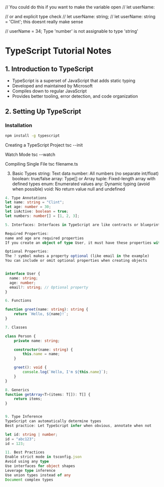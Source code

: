 // You could do this if you want to make the variable open
// let userName:

// or and explicit type check
// let userName: string;
// let userName: string = 'Clint'; this doesnt really make sense

// userName = 34; Type 'number' is not assignable to type 'string'

# TypeScript Tutorial Notes

## 1. Introduction to TypeScript

- TypeScript is a superset of JavaScript that adds static typing
- Developed and maintained by Microsoft
- Compiles down to regular JavaScript
- Provides better tooling, error detection, and code organization

## 2. Setting Up TypeScript

### Installation

```bash
npm install -g typescript
```

Creating a TypeScript Project
tsc --init

Watch Mode
tsc --watch

Compiling Single File
tsc filename.ts

3. Basic Types
   string: Text data
   number: All numbers (no separate int/float)
   boolean: true/false
   array: Type[] or Array
   tuple: Fixed-length array with defined types
   enum: Enumerated values
   any: Dynamic typing (avoid when possible)
   void: No return value
   null and undefined

```ts
4. Type Annotations
let name: string = "Clint";
let age: number = 30;
let isActive: boolean = true;
let numbers: number[] = [1, 2, 3];

5. Interfaces: Interfaces in TypeScript are like contracts or blueprints that define the structure of an object. They're powerful tools for type-checking and code organization.

Required Properties:
name and age are required properties
If you create an object of type User, it must have these properties with their specified types

Optional Properties:
The ? symbol makes a property optional (like email in the example)
You can include or omit optional properties when creating objects


interface User {
  name: string;
  age: number;
  email?: string; // Optional property
}

6. Functions

function greet(name: string): string {
    return `Hello, ${name}!`;
}

7. Classes

class Person {
    private name: string;

    constructor(name: string) {
        this.name = name;
    }

    greet(): void {
        console.log(`Hello, I'm ${this.name}`);
    }
}

8. Generics
function getArray<T>(items: T[]): T[] {
    return items;
}


9. Type Inference
TypeScript can automatically determine types
Best practice: Let TypeScript infer when obvious, annotate when not

let id: string | number;
id = "abc123";
id = 123;

11. Best Practices
Enable strict mode in tsconfig.json
Avoid using any type
Use interfaces for object shapes
Leverage type inference
Use union types instead of any
Document complex types
```
